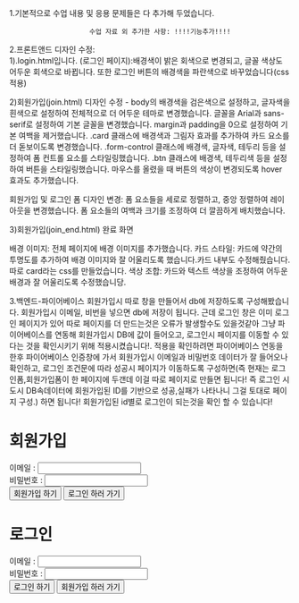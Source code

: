 1.기본적으로 수업 내용 및 응용 문제들은 다 추가해 두었습니다.



                        수업 자료 외 추가한 사항: !!!!기능추가!!!!
                        
2.프론트앤드 디자인 수정:  
1).login.html입니다. (로그인 페이지):배경색이 밝은 회색으로 변경되고, 글꼴 색상도 어두운 회색으로 바뀝니다. 또한 로그인 버튼의 배경색을 파란색으로 바꾸었습니다(css적용)

2)회원가입(join.html) 디자인 수정 -
body의 배경색을 검은색으로 설정하고, 글자색을 흰색으로 설정하여 전체적으로 더 어두운 테마로 변경했습니다.
글꼴을 Arial과 sans-serif로 설정하여 기본 글꼴을 변경했습니다.
margin과 padding을 0으로 설정하여 기본 여백을 제거했습니다.
.card 클래스에 배경색과 그림자 효과를 추가하여 카드 요소를 더 돋보이도록 변경했습니다.
.form-control 클래스에 배경색, 글자색, 테두리 등을 설정하여 폼 컨트롤 요소를 스타일링했습니다.
.btn 클래스에 배경색, 테두리색 등을 설정하여 버튼을 스타일링했습니다. 마우스를 올렸을 때 버튼의 색상이 변경되도록 hover 효과도 추가했습니다.

회원가입 및 로그인 폼 디자인 변경:
폼 요소들을 세로로 정렬하고, 중앙 정렬하여 레이아웃을 변경했습니다.
폼 요소들의 여백과 크기를 조정하여 더 깔끔하게 배치했습니다.

3)회원가입(join_end.html) 완료 화면

배경 이미지: 전체 페이지에 배경 이미지를 추가했습니다.
카드 스타일: 카드에 약간의 투명도를 추가하여 배경 이미지와 잘 어울리도록 했습니다.카드 내부도 수정해줬습니다. 따로 card라는 css를 만들었습니다.
색상 조합: 카드와 텍스트 색상을 조정하여 어두운 배경과 잘 어울리도록 수정했습니당.


3.백엔드-파이어베이스
회원가입시 따로 창을 만들어서 db에 저장하도록 구성해봤습니다.
회원가입시 이메일, 비번을 넣으면 db에 저장이 됩니다. 
근데 로그인 창은 이미 로그인 페이지가 있어 따로 페이지를 더 만드는것은 오류가 발생할수도 있을것같아 그냥 파이어베이스를 연동해 회원가입시 DB에 값이 들어오고, 로그인시 페이지를 이동할 수 있다는 것을 확인시키기 위해 적용시켰습니다!.
적용을 확인하려면 파이어베이스 연동을 한후 파이어베이스 인증창에 가서 회원가입시 이메일과 비밀번호 데이터가 잘 들어오나 확인하고, 
로그인 조건문에 따라 성공시 페이지가 이동하도록 구성하면(즉 현재는 로그인폼,회원가입폼이 한 페이지에 두갠데 이걸 따로 페이지로 만들면 됩니다! 즉 로그인 시도시 DB속데이터에
회원가입된 ID를 기반으로 성공,실패가 나타나니 그걸 토대로 페이지 구성.) 하면 됩니다!
회원가입된 id별로 로그인이 되는것을 확인 할 수 있습니다!



<!-- 여기부터 추가 회원가입 및 로그인 파이어베이스를 통한것! -->
<form>
  <h1>회원가입</h1>
  <div> 이메일 : <input type="email" id="signUpEmail" /> </div>
  <div> 비밀번호 : <input type="password" id="signUpPassword" /> </div>
  <button type="submit" id="signUpButton">회원가입 하기</button>
  <button type="button" onclick="location.href='login/login.html'">로그인 하러 가기</button>
</form>

<!-- 로그인 폼 -->
<form>
  <h1>로그인</h1>
  <div> 이메일 : <input type="email" id="signInEmail" /> </div>
  <div> 비밀번호 : <input type="password" id="signInPassword" /> </div>
  <button type="submit" id="signInButton">로그인 하기</button>
  <button type="button" onclick="location.href='signup.html'">회원가입 하러 가기</button>
</form>

<script type="module">
  // 필요한 SDK를 가져오기
  import { initializeApp } from "https://www.gstatic.com/firebasejs/10.12.2/firebase-app.js";
  import { getAnalytics } from "https://www.gstatic.com/firebasejs/10.12.2/firebase-analytics.js";
  // 인증 기능을 위한 함수 가져오기
  import { getAuth, createUserWithEmailAndPassword, signInWithEmailAndPassword } from "https://www.gstatic.com/firebasejs/9.9.0/firebase-auth.js";

  // Firebase 설정
  const firebaseConfig = {
      apiKey: "AIzaSyADI-KEsslp3FWB-5m0VzDQHTy998eK75s",
      authDomain: "easylogin-91b95.firebaseapp.com",
      projectId: "easylogin-91b95",
      storageBucket: "easylogin-91b95.appspot.com",
      messagingSenderId: "635975303584",
      appId: "1:635975303584:web:f5f87295ac10d4c469e4c5",
      measurementId: "G-5BKHNFK1PF"
  };

  // Firebase 초기화
  const app = initializeApp(firebaseConfig);
  const analytics = getAnalytics(app);
  const auth = getAuth(); // Firebase 인증 초기화

  // 회원가입 버튼에 이벤트 리스너 추가
  document.getElementById('signUpButton').addEventListener('click', (event) => {
      event.preventDefault(); // 기본 폼 제출 동작 방지
      const signUpEmail = document.getElementById('signUpEmail').value; // 이메일 입력값 가져오기
      const signUpPassword = document.getElementById('signUpPassword').value; // 비밀번호 입력값 가져오기

      // 이메일과 비밀번호로 새로운 사용자 생성
      createUserWithEmailAndPassword(auth, signUpEmail, signUpPassword)
          .then((userCredential) => {
              console.log(userCredential); // 성공 시 사용자 자격 증명 콘솔에 출력
              const user = userCredential.user; // 사용자 객체 가져오기
              // 회원가입 성공 후 추가 작업을 여기에 추가할 수 있습니다.
          })
          .catch((error) => {
              console.log('error'); // 오류 메시지 콘솔에 출력
              const errorCode = error.code;
              const errorMessage = error.message;
              // 오류 처리 작업을 여기에 추가할 수 있습니다.
          });
  });

  // 로그인 버튼에 이벤트 리스너 추가
  document.getElementById('signInButton').addEventListener('click', (event) => {
      event.preventDefault(); // 기본 폼 제출 동작 방지
      const signInEmail = document.getElementById('signInEmail').value; // 이메일 입력값 가져오기
      const signInPassword = document.getElementById('signInPassword').value; // 비밀번호 입력값 가져오기

      // 이메일과 비밀번호로 사용자 로그인
      signInWithEmailAndPassword(auth, signInEmail, signInPassword)
          .then((userCredential) => {
              console.log(userCredential); // 성공 시 사용자 자격 증명 콘솔에 출력
              const user = userCredential.user; // 사용자 객체 가져오기
              // 로그인 성공 후 추가 작업을 여기에 추가할 수 있습니다.
          })
          .catch((error) => {
              console.log('로그인 실패'); // 로그인 실패 시 메시지 콘솔에 출력
              const errorCode = error.code;
              const errorMessage = error.message;
              // 오류 처리 작업을 여기에 추가할 수 있습니다.
          });
  });
</script>

